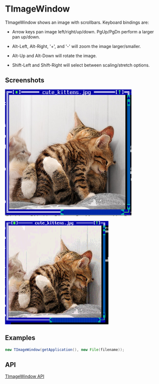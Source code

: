 TImageWindow
============

TImageWindow shows an image with scrollbars.  Keyboard bindings are:

* Arrow keys pan image left/right/up/down.  PgUp/PgDn perform a larger
  pan up/down.

* Alt-Left, Alt-Right, '+', and '-' will zoom the image
  larger/smaller.

* Alt-Up and Alt-Down will rotate the image.

* Shift-Left and Shift-Right will select between scaling/stretch
  options.

Screenshots
-----------

![imagewindow_1](uploads/67f12cfeedfdfa62473535448dbb45fd/imagewindow_1.png)

![imagewindow_2](uploads/72f4c117c1f563d7c399164e14356a8c/imagewindow_2.png)

Examples
--------

```Java
new TImageWindow(getApplication(), new File(filename));
```

API
---

[TImageWindow API](https://jexer.sourceforge.io/apidocs/api/jexer/TImageWindow.html)
